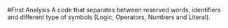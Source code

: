 #First Analysis
A code that separates between reserved words, identifiers and different type of symbols (Logic, Operators, Numbers and Literal).